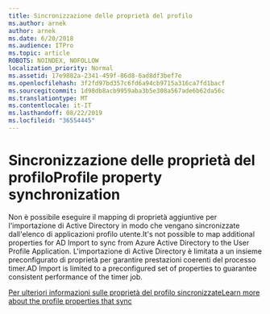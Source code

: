 ```yaml
---
title: Sincronizzazione delle proprietà del profilo
ms.author: arnek
author: arnek
ms.date: 6/20/2018
ms.audience: ITPro
ms.topic: article
ROBOTS: NOINDEX, NOFOLLOW
localization_priority: Normal
ms.assetid: 17e9882a-2341-459f-86d8-6ad8df3bef7e
ms.openlocfilehash: 3f2fd97bd357c6fd6a94cb9715a316ca7fd1bacf
ms.sourcegitcommit: 1d98db8acb9959aba3b5e308a567ade6b62da56c
ms.translationtype: MT
ms.contentlocale: it-IT
ms.lasthandoff: 08/22/2019
ms.locfileid: "36554445"
---
```

# <a name="profile-property-synchronization"></a><span data-ttu-id="0f5e8-102">Sincronizzazione delle proprietà del profilo</span><span class="sxs-lookup"><span data-stu-id="0f5e8-102">Profile property synchronization</span></span>

<span data-ttu-id="0f5e8-103">Non è possibile eseguire il mapping di proprietà aggiuntive per l'importazione di Active Directory in modo che vengano sincronizzate dall'elenco di applicazioni profilo utente.</span><span class="sxs-lookup"><span data-stu-id="0f5e8-103">It's not possible to map additional properties for AD Import to sync from Azure Active Directory to the User Profile Application.</span></span> <span data-ttu-id="0f5e8-104">L'importazione di Active Directory è limitata a un insieme preconfigurato di proprietà per garantire prestazioni coerenti del processo timer.</span><span class="sxs-lookup"><span data-stu-id="0f5e8-104">AD Import is limited to a preconfigured set of properties to guarantee consistent performance of the timer job.</span></span>
  
[<span data-ttu-id="0f5e8-105">Per ulteriori informazioni sulle proprietà del profilo sincronizzate</span><span class="sxs-lookup"><span data-stu-id="0f5e8-105">Learn more about the profile properties that sync</span></span>](https://go.microsoft.com/fwlink/?linkid=875671)
  

